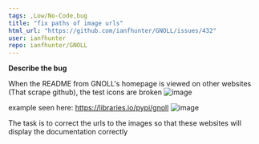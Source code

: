 ```yaml
---
tags: ,Low/No-Code,bug
title: "fix paths of image urls"
html_url: "https://github.com/ianfhunter/GNOLL/issues/432"
user: ianfhunter
repo: ianfhunter/GNOLL
---
```


**Describe the bug**
<!-- A clear and concise description of what the bug is. -->
When the README from GNOLL's homepage is viewed on other websites (That scrape github), the test icons are broken
![image](https://user-images.githubusercontent.com/1540737/210400947-16dd2cdd-f183-4666-937c-dc7bb232d514.png)

example seen here: https://libraries.io/pypi/gnoll
![image](https://user-images.githubusercontent.com/1540737/210401049-aecb8984-8a3a-469d-af27-452634595ff9.png)

The task is to correct the urls to the images so that these websites will display the documentation correctly